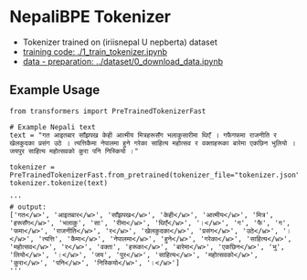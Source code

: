 # NepaliBPE Tokenizer

- Tokenizer trained on (iriisnepal U nepberta) dataset
- [training code: ./1_train_tokenizer.ipynb](./1_train_tokenizer.ipynb)
- [data - preparation: ../dataset/0_download_data.ipynb](../dataset/0_download_data.ipynb)

## Example Usage

```
from transformers import PreTrainedTokenizerFast

# Example Nepali text
text = "गत आइतबार साँझपख केही आत्मीय मित्रहरूसँग भलाकुसारीमा थिएँ । गफैगफमा राजनीति र खेलकुदका प्रसंग उठे । त्यत्तिकैमा नेपालमा हुने गरेका साहित्य महोत्सव र वक्ताहरूका बारेमा एकछिन भुलियो । जयपुर साहित्य महोत्सवको कुरा पनि निस्कियो ।"

tokenizer = PreTrainedTokenizerFast.from_pretrained(tokenizer_file="tokenizer.json")
tokenizer.tokenize(text)

'''
# output:
['गत</w>', 'आइतबार</w>', 'साँझपख</w>', 'केही</w>', 'आत्मीय</w>', 'मित्र', 'हरूसँग</w>', 'भलाकु', 'सा', 'रीमा</w>', 'थिएँ</w>', '।</w>', 'ग', 'फै', 'ग', 'फमा</w>', 'राजनीति</w>', 'र</w>', 'खेलकुदका</w>', 'प्रसंग</w>', 'उठे</w>', '।</w>', 'त्यत्ति', 'कैमा</w>', 'नेपालमा</w>', 'हुने</w>', 'गरेका</w>', 'साहित्य</w>', 'महोत्सव</w>', 'र</w>', 'वक्ता', 'हरूका</w>', 'बारेमा</w>', 'एकछिन</w>', 'भु', 'लियो</w>', '।</w>', 'जय', 'पुर</w>', 'साहित्य</w>', 'महोत्सवको</w>', 'कुरा</w>', 'पनि</w>', 'निस्कियो</w>', '।</w>']
'''
```
